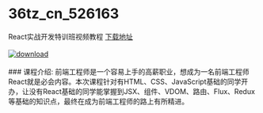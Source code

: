 # 36tz_cn_526163
React实战开发特训班视频教程
[下载地址](http://www.36tz.cn/article/526163 "下载地址")
<br/></br>[![download](http://36tz.cn/muke_img/2019_08_2-9-300x167.png "下载地址")](http://www.36tz.cn/article/526163 "下载地址")
<br/></br>### 课程介绍:
前端工程师是一个容易上手的高薪职业，想成为一名前端工程师React就是必会内容。本次课程针对有HTML、CSS、JavaScript基础的同学开办，让没有React基础的同学能掌握到JSX、组件、VDOM、路由、Flux、Redux等基础的知识点，最终在成为前端工程师的路上有所精进。


 
